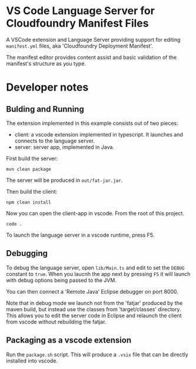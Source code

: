 # VS Code Language Server for Cloudfoundry Manifest Files

A VSCode extension and Language Server providing support for
editing `manifest.yml` files, aka 'Cloudfoundry Deployment Manifest'.

The manifest editor provides content assist and basic validation of
the manifest's structure as you type. 

# Developer notes

## Bulding and Running

The extension implemented in this example consists out of two pieces:
 
  - client: a vscode extension implemented in typescript. It launches and connects 
    to the language server.
  - server: server app, implemented in Java.
  
First build the server:

    mvn clean package

The server will be produced in `out/fat-jar.jar`.

Then build the client:

    npm clean install

Now you can open the client-app in vscode. From the root of this project.

    code .

To launch the language server in a vscode runtime, press F5.

## Debugging

To debug the language server, open `lib/Main.ts` and edit to set the
`DEBUG` constant to `true`. When you laucnh the app next by pressing
`F5` it will launch with debug options being passed to the JVM.

You can then connect a 'Remote Java' Eclipse debugger on port 8000.

Note that in debug mode we launch not from the 'fatjar' produced by the
maven build, but instead use the classes from 'target/classes' directory.
This allows you to edit the server code in Eclipse and relaunch the
client from vscode without rebuilding the fatjar.

## Packaging as a vscode extension

Run the `package.sh` script. This will produce a `.vsix` file that can
be directly installed into vscode.